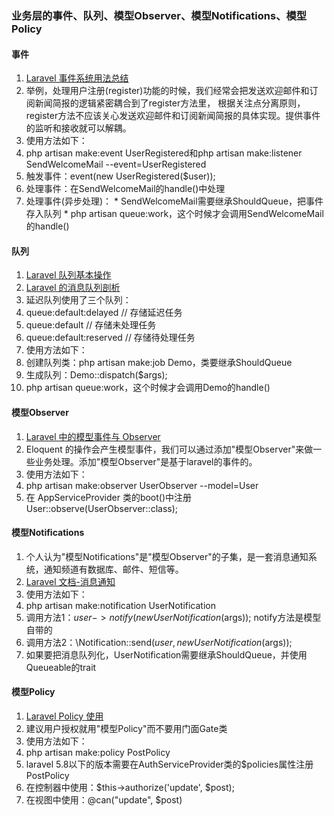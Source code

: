 ### 业务层的事件、队列、模型Observer、模型Notifications、模型Policy

#### 事件
1. [Laravel 事件系统用法总结](https://learnku.com/articles/13515)
1. 举例，处理用户注册(register)功能的时候，我们经常会把发送欢迎邮件和订阅新闻简报的逻辑紧密耦合到了register方法里， 根据关注点分离原则，register方法不应该关心发送欢迎邮件和订阅新闻简报的具体实现。提供事件的监听和接收就可以解耦。
1. 使用方法如下：
  1. php artisan make:event UserRegistered和php artisan make:listener SendWelcomeMail --event=UserRegistered
  1. 触发事件：event(new UserRegistered($user));
  1. 处理事件：在SendWelcomeMail的handle()中处理
  1. 处理事件(异步处理)：
    * SendWelcomeMail需要继承ShouldQueue，把事件存入队列
    * php artisan queue:work，这个时候才会调用SendWelcomeMail的handle()
  
#### 队列
1. [Laravel 队列基本操作](https://learnku.com/articles/28872)  
1. [Laravel 的消息队列剖析](https://learnku.com/articles/4169)
1. 延迟队列使用了三个队列：
  1. queue:default:delayed  // 存储延迟任务
  1. queue:default          // 存储未处理任务
  1. queue:default:reserved // 存储待处理任务
1. 使用方法如下：
  1. 创建队列类：php artisan make:job Demo，类要继承ShouldQueue
  1. 生成队列：Demo::dispatch($args);
  1. php artisan queue:work，这个时候才会调用Demo的handle()

  
#### 模型Observer
1. [Laravel 中的模型事件与 Observer](https://learnku.com/articles/6657)
1. Eloquent 的操作会产生模型事件，我们可以通过添加"模型Observer"来做一些业务处理。添加"模型Observer"是基于laravel的事件的。
1. 使用方法如下：
  1. php artisan make:observer UserObserver --model=User
  1. 在 AppServiceProvider 类的boot()中注册User::observe(UserObserver::class);
     
#### 模型Notifications
1. 个人认为"模型Notifications"是"模型Observer"的子集，是一套消息通知系统，通知频道有数据库、邮件、短信等。
1. [Laravel 文档-消息通知](https://learnku.com/docs/laravel/7.x/notifications/7489)
1. 使用方法如下：
  1. php artisan make:notification UserNotification
  1. 调用方法1：$user->notify(new UserNotification($args)); notify方法是模型自带的
  1. 调用方法2：\Notification::send($user, new UserNotification($args));
1. 如果要把消息队列化，UserNotification需要继承ShouldQueue，并使用Queueable的trait

#### 模型Policy
1. [Laravel Policy 使用](https://learnku.com/articles/9275)
1. 建议用户授权就用"模型Policy"而不要用门面Gate类
1. 使用方法如下：
  1. php artisan make:policy PostPolicy
  1. laravel 5.8以下的版本需要在AuthServiceProvider类的$policies属性注册PostPolicy
  1. 在控制器中使用：$this->authorize('update', $post);
  1. 在视图中使用：@can("update", $post)


           



